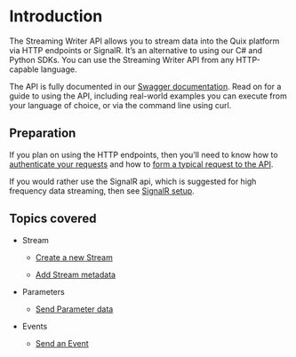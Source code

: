 # Introduction

The Streaming Writer API allows you to stream data into the Quix
platform via HTTP endpoints or SignalR. It’s an alternative to using our
C\# and Python SDKs. You can use the Streaming Writer API from any
HTTP-capable language.

The API is fully documented in our [Swagger
documentation](get-swagger.md). Read on for a
guide to using the API, including real-world examples you can execute
from your language of choice, or via the command line using curl.

## Preparation

If you plan on using the HTTP endpoints, then you’ll need to know how to
[authenticate your requests](authenticate.md)
and how to [form a typical request to the API](request.md).

If you would rather use the SignalR api, which is suggested for high
frequency data streaming, then see [SignalR setup](../streaming-reader-api/signalr.md).

## Topics covered

  - Stream
    
      - [Create a new Stream](create-stream.md)
    
      - [Add Stream metadata](stream-metadata.md)

  - Parameters
    
      - [Send Parameter data](send-data.md)

  - Events
    
      - [Send an Event](send-event.md)
